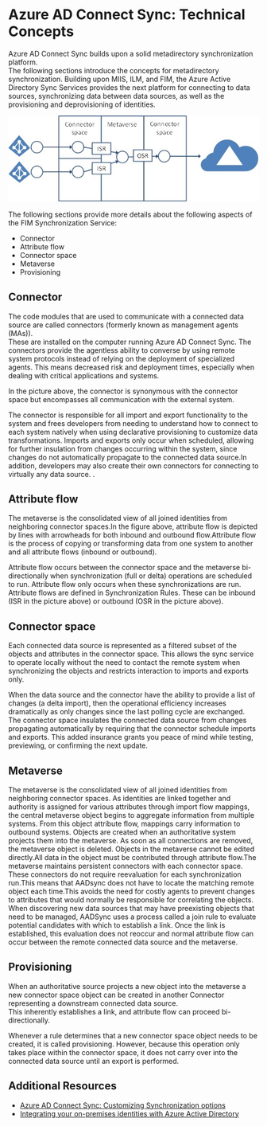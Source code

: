 <properties
	pageTitle="Azure AD Connect Sync: Technical Concepts"
	description="Explains the technical concepts of Azure AD Connect Sync."
	services="active-directory"
	documentationCenter=""
	authors="markusvi"
	manager="swadhwa"
	editor=""/>

<tags
	ms.service="active-directory"
	ms.workload="identity"
	ms.tgt_pltfrm="na"
	ms.devlang="na"
	ms.topic="article"
	ms.date="07/27/2015"
	ms.author="markusvi"/>


# Azure AD Connect Sync: Technical Concepts

Azure AD Connect Sync builds upon a solid metadirectory synchronization platform.<br> 
The following sections introduce the concepts for metadirectory synchronization. 
Building upon MIIS, ILM, and FIM, the Azure Active Directory Sync Services provides the next platform for connecting to data sources, synchronizing data between data sources, as well as the provisioning and deprovisioning of identities. 

![Technical Concepts][1]
 


The following sections provide more details about the following aspects of the FIM Synchronization Service: 

- Connector 
- Attribute flow 
- Connector space 
- Metaverse 
- Provisioning 

 




## Connector

The code modules that are used to communicate with a connected data source are called connectors (formerly known as  management agents (MAs)).<br>
These are installed on the computer running Azure AD Connect Sync. 
The connectors provide the agentless ability to converse by using remote system protocols instead of relying on the deployment of specialized agents. This means decreased risk and deployment times, especially when dealing with critical applications and systems.

In the picture above, the connector is synonymous with the connector space but encompasses all communication with the external system.

The connector is responsible for all import and export functionality to the system and frees developers from needing to understand how to connect to each system natively when using declarative provisioning to customize data transformations. 
Imports and exports only occur when scheduled, allowing for further insulation from changes occurring within the system, since changes do not automatically propagate to the connected data source.In addition, developers may also create their own connectors for connecting to virtually any data source. .
 




## Attribute flow

The metaverse is the consolidated view of all joined identities from neighboring connector spaces.In the figure above, attribute flow is depicted by lines with arrowheads for both inbound and outbound flow.Attribute flow is the process of copying or transforming data from one system to another and all attribute flows (inbound or outbound).

Attribute flow occurs between the connector space and the metaverse bi-directionally when synchronization (full or delta) operations are scheduled to run. 
Attribute flow only occurs when these synchronizations are run. Attribute flows are defined in Synchronization Rules. These can be inbound (ISR in the picture above) or outbound (OSR in the picture above). 
 

## Connector space

Each connected data source is represented as a filtered subset of the objects and attributes in the connector space. 
This allows the sync service to operate locally without the need to contact the remote system when synchronizing the objects and restricts interaction to imports and exports only.

When the data source and the connector have the ability to provide a list of changes (a delta import), then the operational efficiency increases dramatically as only changes since the last polling cycle are exchanged. The connector space insulates the connected data source from changes propagating automatically by requiring that the connector schedule imports and exports. 
This added insurance grants you peace of mind while testing, previewing, or confirming the next update.
 




## Metaverse

The metaverse is the consolidated view of all joined identities from neighboring connector spaces. 
As identities are linked together and authority is assigned for various attributes through import flow mappings, the central metaverse object begins to aggregate information from multiple systems. 
From this object attribute flow, mappings carry information to outbound systems. 
Objects are created when an authoritative system projects them into the metaverse. 
As soon as all connections are removed, the metaverse object is deleted. 
Objects in the metaverse cannot be edited directly.All data in the object must be contributed through attribute flow.The metaverse maintains persistent connectors with each connector space. 
These connectors do not require reevaluation for each synchronization run.This means that AADsync does not have to locate the matching remote object each time.This avoids the need for costly agents to prevent changes to attributes that would normally be responsible for correlating the objects. 
When discovering new data sources that may have preexisting objects that need to be managed, AADSync uses a process called a join rule to evaluate potential candidates with which to establish a link. 
Once the link is established, this evaluation does not reoccur and normal attribute flow can occur between the remote connected data source and the metaverse. 
 




## Provisioning

When an authoritative source projects a new object into the metaverse a new connector space object can be created in another Connector representing a downstream connected data source. <br>
This inherently establishes a link, and attribute flow can proceed bi-directionally.

Whenever a rule determines that a new connector space object needs to be created, it is called provisioning. However, because this operation only takes place within the connector space, it does not carry over into the connected data source until an export is performed.



## Additional Resources

* [Azure AD Connect Sync: Customizing Synchronization options](active-directory-aadconnectsync-whatis.md)
* [Integrating your on-premises identities with Azure Active Directory](active-directory-aadconnect.md)
 
<!--Image references-->
[1]: ./media/active-directory-aadsync-technical-concepts/ic750598.png
